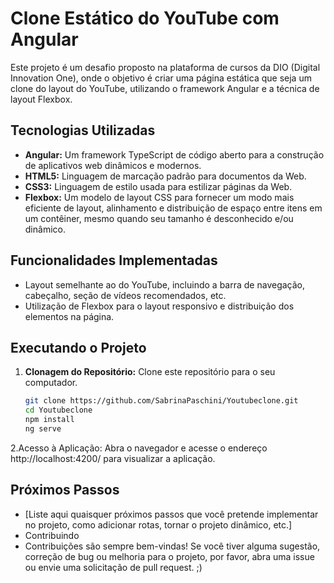 # Clone Estático do YouTube com Angular

Este projeto é um desafio proposto na plataforma de cursos da DIO (Digital Innovation One), onde o objetivo é criar uma página estática que seja um clone do layout do YouTube, utilizando o framework Angular e a técnica de layout Flexbox.

## Tecnologias Utilizadas

- **Angular:** Um framework TypeScript de código aberto para a construção de aplicativos web dinâmicos e modernos.
- **HTML5:** Linguagem de marcação padrão para documentos da Web.
- **CSS3:** Linguagem de estilo usada para estilizar páginas da Web.
- **Flexbox:** Um modelo de layout CSS para fornecer um modo mais eficiente de layout, alinhamento e distribuição de espaço entre itens em um contêiner, mesmo quando seu tamanho é desconhecido e/ou dinâmico.

## Funcionalidades Implementadas

- Layout semelhante ao do YouTube, incluindo a barra de navegação, cabeçalho, seção de vídeos recomendados, etc.
- Utilização de Flexbox para o layout responsivo e distribuição dos elementos na página.


## Executando o Projeto

1. **Clonagem do Repositório:** Clone este repositório para o seu computador.
   ```sh
   git clone https://github.com/SabrinaPaschini/Youtubeclone.git
   cd Youtubeclone
   npm install
   ng serve

2.Acesso à Aplicação: Abra o navegador e acesse o endereço http://localhost:4200/ para visualizar a aplicação.

## Próximos Passos
- [Liste aqui quaisquer próximos passos que você pretende implementar no projeto, como adicionar rotas, tornar o projeto dinâmico, etc.]
- Contribuindo
- Contribuições são sempre bem-vindas! Se você tiver alguma sugestão, correção de bug ou melhoria para o projeto, por favor, abra uma issue ou envie uma solicitação de pull request. ;) 